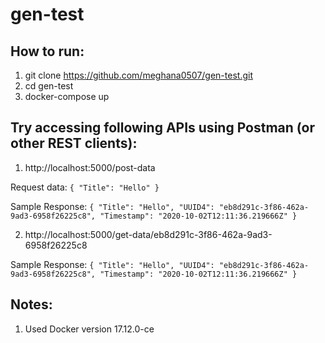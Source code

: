 # gen-test

## How to run:

1. git clone https://github.com/meghana0507/gen-test.git
2. cd gen-test
3. docker-compose up


## Try accessing following APIs using Postman (or other REST clients):

1. http://localhost:5000/post-data

Request data:
`{
    "Title": "Hello"
}`

Sample Response:
`{
    "Title": "Hello",
    "UUID4": "eb8d291c-3f86-462a-9ad3-6958f26225c8",
    "Timestamp": "2020-10-02T12:11:36.219666Z"
}`

2. http://localhost:5000/get-data/eb8d291c-3f86-462a-9ad3-6958f26225c8

Sample Response:
`{
    "Title": "Hello",
    "UUID4": "eb8d291c-3f86-462a-9ad3-6958f26225c8",
    "Timestamp": "2020-10-02T12:11:36.219666Z"
}`


## Notes:

1. Used Docker version 17.12.0-ce
